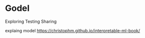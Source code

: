 # Godel
Exploring Testing Sharing

explaing model
https://christophm.github.io/interpretable-ml-book/
